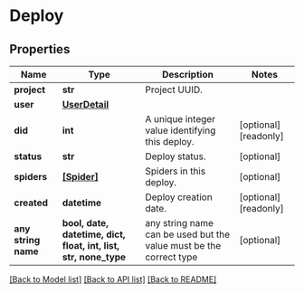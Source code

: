# Deploy


## Properties
Name | Type | Description | Notes
------------ | ------------- | ------------- | -------------
**project** | **str** | Project UUID. | 
**user** | [**UserDetail**](UserDetail.md) |  | 
**did** | **int** | A unique integer value identifying this deploy. | [optional] [readonly] 
**status** | **str** | Deploy status. | [optional] 
**spiders** | [**[Spider]**](Spider.md) | Spiders in this deploy. | [optional] 
**created** | **datetime** | Deploy creation date. | [optional] [readonly] 
**any string name** | **bool, date, datetime, dict, float, int, list, str, none_type** | any string name can be used but the value must be the correct type | [optional]

[[Back to Model list]](../README.md#documentation-for-models) [[Back to API list]](../README.md#documentation-for-api-endpoints) [[Back to README]](../README.md)


